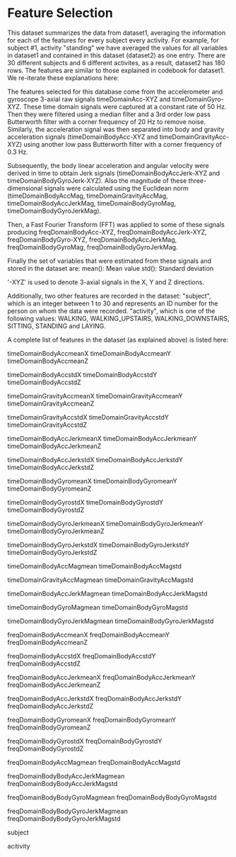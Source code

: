 Feature Selection 
=================

This dataset summarizes the data from dataset1, averaging the information for each of the features for every subject every activity. For example, for subject #1, activity "standing" we have averaged the values for all variables in dataset1 and contained in this dataset (dataset2) as one entry. There are 30 different subjects and 6 different activites, as a result, dataset2 has 180 rows. The features are similar to those explained in codebook for dataset1. We re-iterate these explanations here:

The features selected for this database come from the accelerometer and gyroscope 3-axial raw signals timeDomainAcc-XYZ and timeDomainGyro-XYZ. These time domain signals were captured at a constant rate of 50 Hz. Then they were filtered using a median filter and a 3rd order low pass Butterworth filter with a corner frequency of 20 Hz to remove noise. Similarly, the acceleration signal was then separated into body and gravity acceleration signals (timeDomainBodyAcc-XYZ and timeDomainGravityAcc-XYZ) using another low pass Butterworth filter with a corner frequency of 0.3 Hz. 

Subsequently, the body linear acceleration and angular velocity were derived in time to obtain Jerk signals (timeDomainBodyAccJerk-XYZ and timeDomainBodyGyroJerk-XYZ). Also the magnitude of these three-dimensional signals were calculated using the Euclidean norm (timeDomainBodyAccMag, timeDomainGravityAccMag, timeDomainBodyAccJerkMag, timeDomainBodyGyroMag, timeDomainBodyGyroJerkMag). 

Then, a Fast Fourier Transform (FFT) was applied to some of these signals producing freqDomainBodyAcc-XYZ, freqDomainBodyAccJerk-XYZ, freqDomainBodyGyro-XYZ, freqDomainBodyAccJerkMag, freqDomainBodyGyroMag, freqDomainBodyGyroJerkMag.

Finally the set of variables that were estimated from these signals and stored in the dataset are:
mean(): Mean value
std(): Standard deviation

'-XYZ' is used to denote 3-axial signals in the X, Y and Z directions.

Additionally, two other features are recorded in the dataset:
"subject", which is an integer between 1 to 30 and represents an ID number for the person on whom the data were recorded. 
"activity", which is one of the following values: WALKING, WALKING_UPSTAIRS, WALKING_DOWNSTAIRS, SITTING, STANDING and LAYING.

A complete list of features in the dataset (as explained above) is listed here:

timeDomainBodyAccmeanX 
timeDomainBodyAccmeanY 
timeDomainBodyAccmeanZ 

timeDomainBodyAccstdX 
timeDomainBodyAccstdY 
timeDomainBodyAccstdZ 

timeDomainGravityAccmeanX 
timeDomainGravityAccmeanY 
timeDomainGravityAccmeanZ 

timeDomainGravityAccstdX 
timeDomainGravityAccstdY 
timeDomainGravityAccstdZ 

timeDomainBodyAccJerkmeanX 
timeDomainBodyAccJerkmeanY 
timeDomainBodyAccJerkmeanZ 

timeDomainBodyAccJerkstdX 
timeDomainBodyAccJerkstdY 
timeDomainBodyAccJerkstdZ 

timeDomainBodyGyromeanX 
timeDomainBodyGyromeanY 
timeDomainBodyGyromeanZ 

timeDomainBodyGyrostdX 
timeDomainBodyGyrostdY 
timeDomainBodyGyrostdZ 

timeDomainBodyGyroJerkmeanX 
timeDomainBodyGyroJerkmeanY 
timeDomainBodyGyroJerkmeanZ 

timeDomainBodyGyroJerkstdX 
timeDomainBodyGyroJerkstdY 
timeDomainBodyGyroJerkstdZ 

timeDomainBodyAccMagmean 
timeDomainBodyAccMagstd 

timeDomainGravityAccMagmean 
timeDomainGravityAccMagstd 

timeDomainBodyAccJerkMagmean 
timeDomainBodyAccJerkMagstd 

timeDomainBodyGyroMagmean 
timeDomainBodyGyroMagstd 

timeDomainBodyGyroJerkMagmean 
timeDomainBodyGyroJerkMagstd 

freqDomainBodyAccmeanX 
freqDomainBodyAccmeanY 
freqDomainBodyAccmeanZ 

freqDomainBodyAccstdX 
freqDomainBodyAccstdY 
freqDomainBodyAccstdZ 

freqDomainBodyAccJerkmeanX 
freqDomainBodyAccJerkmeanY 
freqDomainBodyAccJerkmeanZ 

freqDomainBodyAccJerkstdX 
freqDomainBodyAccJerkstdY 
freqDomainBodyAccJerkstdZ 

freqDomainBodyGyromeanX 
freqDomainBodyGyromeanY 
freqDomainBodyGyromeanZ 

freqDomainBodyGyrostdX 
freqDomainBodyGyrostdY 
freqDomainBodyGyrostdZ 

freqDomainBodyAccMagmean 
freqDomainBodyAccMagstd 

freqDomainBodyBodyAccJerkMagmean 
freqDomainBodyBodyAccJerkMagstd 

freqDomainBodyBodyGyroMagmean 
freqDomainBodyBodyGyroMagstd 

freqDomainBodyBodyGyroJerkMagmean 
freqDomainBodyBodyGyroJerkMagstd 

subject 

acitivity
